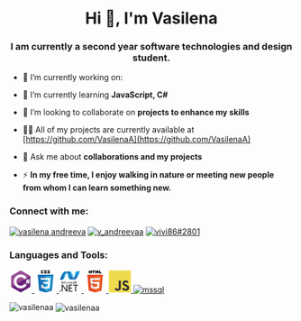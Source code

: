 <h1 align="center">Hi 👋, I'm Vasilena</h1>
<h3 align="center">I am currently a second year software technologies and design student.</h3>

- 🔭 I’m currently working on: 

- 🌱 I’m currently learning **JavaScript, C#**

- 👯 I’m looking to collaborate on **projects to enhance my skills**

- 👨‍💻 All of my projects are currently available at [https://github.com/VasilenaA](https://github.com/VasilenaA)

- 💬 Ask me about **collaborations and my projects**

- ⚡ **In my free time, I enjoy walking in nature or meeting new people from whom I can learn something new.**

<h3 align="left">Connect with me:</h3>
<p align="left">
<a href="https://www.linkedin.com/in/vasilena-andreeva-59b800263/" target="blank"><img align="center" src="https://raw.githubusercontent.com/rahuldkjain/github-profile-readme-generator/master/src/images/icons/Social/linked-in-alt.svg" alt="vasilena andreeva" height="30" width="40" /></a>
<a href="https://instagram.com/v_andreevaa" target="blank"><img align="center" src="https://raw.githubusercontent.com/rahuldkjain/github-profile-readme-generator/master/src/images/icons/Social/instagram.svg" alt="v_andreevaa" height="30" width="40" /></a>
<a href="https://discordapp.com/users/vivi86#2801" target="blank"><img align="center" src="https://raw.githubusercontent.com/rahuldkjain/github-profile-readme-generator/master/src/images/icons/Social/discord.svg" alt="vivi86#2801" height="30" width="40" /></a>
</p>

<h3 align="left">Languages and Tools:</h3>
<p align="left"> <a href="https://www.w3schools.com/cs/" target="_blank" rel="noreferrer"> <img src="https://raw.githubusercontent.com/devicons/devicon/master/icons/csharp/csharp-original.svg" alt="csharp" width="40" height="40"/> </a> <a href="https://www.w3schools.com/css/" target="_blank" rel="noreferrer"> <img src="https://raw.githubusercontent.com/devicons/devicon/master/icons/css3/css3-original-wordmark.svg" alt="css3" width="40" height="40"/> </a> <a href="https://dotnet.microsoft.com/" target="_blank" rel="noreferrer"> <img src="https://raw.githubusercontent.com/devicons/devicon/master/icons/dot-net/dot-net-original-wordmark.svg" alt="dotnet" width="40" height="40"/> </a> <a href="https://www.w3.org/html/" target="_blank" rel="noreferrer"> <img src="https://raw.githubusercontent.com/devicons/devicon/master/icons/html5/html5-original-wordmark.svg" alt="html5" width="40" height="40"/> </a> <a href="https://developer.mozilla.org/en-US/docs/Web/JavaScript" target="_blank" rel="noreferrer"> <img src="https://raw.githubusercontent.com/devicons/devicon/master/icons/javascript/javascript-original.svg" alt="javascript" width="40" height="40"/> </a> <a href="https://www.microsoft.com/en-us/sql-server" target="_blank" rel="noreferrer"> <img src="https://www.svgrepo.com/show/303229/microsoft-sql-server-logo.svg" alt="mssql" width="40" height="40"/> </a> </p>

<p><img align="left" src="https://github-readme-stats.vercel.app/api/top-langs?username=vasilenaa&show_icons=true&locale=en&layout=compact" alt="vasilenaa" /></p>

<p>&nbsp;<img align="center" src="https://github-readme-stats.vercel.app/api?username=vasilenaa&show_icons=true&locale=en" alt="vasilenaa" /></p>
